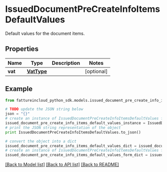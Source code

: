 # IssuedDocumentPreCreateInfoItemsDefaultValues

Default values for the document items.

## Properties
Name | Type | Description | Notes
------------ | ------------- | ------------- | -------------
**vat** | [**VatType**](VatType.md) |  | [optional] 

## Example

```python
from fattureincloud_python_sdk.models.issued_document_pre_create_info_items_default_values import IssuedDocumentPreCreateInfoItemsDefaultValues

# TODO update the JSON string below
json = "{}"
# create an instance of IssuedDocumentPreCreateInfoItemsDefaultValues from a JSON string
issued_document_pre_create_info_items_default_values_instance = IssuedDocumentPreCreateInfoItemsDefaultValues.from_json(json)
# print the JSON string representation of the object
print IssuedDocumentPreCreateInfoItemsDefaultValues.to_json()

# convert the object into a dict
issued_document_pre_create_info_items_default_values_dict = issued_document_pre_create_info_items_default_values_instance.to_dict()
# create an instance of IssuedDocumentPreCreateInfoItemsDefaultValues from a dict
issued_document_pre_create_info_items_default_values_form_dict = issued_document_pre_create_info_items_default_values.from_dict(issued_document_pre_create_info_items_default_values_dict)
```
[[Back to Model list]](../README.md#documentation-for-models) [[Back to API list]](../README.md#documentation-for-api-endpoints) [[Back to README]](../README.md)


